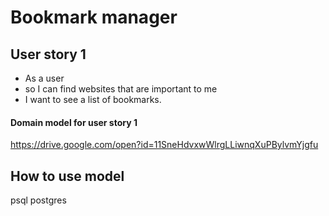# Bookmark manager

## User story 1
- As a user
- so I can find websites that are important to me
- I want to see a list of bookmarks.

#### Domain model for user story 1
https://drive.google.com/open?id=11SneHdvxwWlrgLLiwnqXuPBylvmYjgfu

## How to use model
psql postgres
